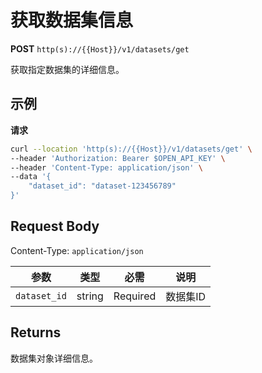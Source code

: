 # 获取数据集信息

**POST** `http(s)://{{Host}}/v1/datasets/get`

获取指定数据集的详细信息。

## 示例

**请求**
```bash
curl --location 'http(s)://{{Host}}/v1/datasets/get' \
--header 'Authorization: Bearer $OPEN_API_KEY' \
--header 'Content-Type: application/json' \
--data '{
    "dataset_id": "dataset-123456789"
}'
```

## Request Body
Content-Type: `application/json`

| 参数 | 类型 | 必需 | 说明 |
|-----|------|------|------|
| `dataset_id` | string | Required | 数据集ID |

## Returns
数据集对象详细信息。
